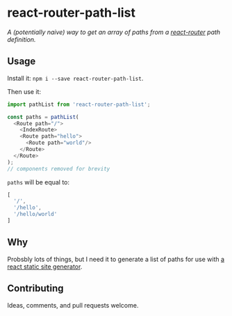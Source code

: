 # react-router-path-list

_A (potentially naive) way to get an array of paths from a [react-router](https://github.com/reactjs/react-router) path definition._


## Usage

Install it: `npm i --save react-router-path-list`.

Then use it:

```js
import pathList from 'react-router-path-list';

const paths = pathList(
  <Route path="/">
    <IndexRoute>
    <Route path="hello">
      <Route path="world"/>
    </Route>
  </Route>
);
// components removed for brevity
```

`paths` will be equal to:
```js
[
  '/',
  '/hello',
  '/hello/world'
]
```

## Why

Probsbly lots of things, but I need it to generate a list of paths for use with [a react static site generator](https://github.com/markdalgleish/static-site-generator-webpack-plugin).

## Contributing

Ideas, comments, and pull requests welcome.
